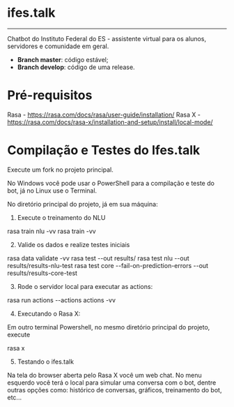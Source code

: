 # ifes.talk
---

Chatbot do Instituto Federal do ES - assistente virtual para os alunos, servidores e comunidade em geral.

* **Branch master**: código estável;
* **Branch develop**: código de uma release.

# Pré-requisitos

Rasa - https://rasa.com/docs/rasa/user-guide/installation/
Rasa X - https://rasa.com/docs/rasa-x/installation-and-setup/install/local-mode/

# Compilação e Testes do Ifes.talk

Execute um fork no projeto principal.

No Windows você pode usar o PowerShell para a compilação e teste do bot, já no Linux use
o Terminal.

No diretório principal do projeto, já em sua máquina:

1. Execute o treinamento do NLU

rasa train nlu -vv
rasa train -vv

2. Valide os dados e realize testes iniciais

rasa data validate -vv
rasa test --out results/
rasa test nlu --out results/results-nlu-test
rasa test core --fail-on-prediction-errors --out results/results-core-test

3. Rode o servidor local para executar as actions:

rasa run actions --actions actions -vv

4. Executando o Rasa X:

Em outro terminal Powershell, no mesmo diretório principal do projeto, execute

rasa x

5. Testando o ifes.talk

Na tela do browser aberta pelo Rasa X você um web chat. No menu esquerdo você
terá o local para simular uma conversa com o bot, dentre outras opções como:
histórico de conversas, gráficos, treinamento do bot, etc...
